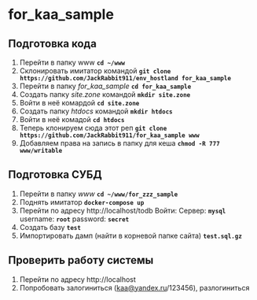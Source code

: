 # for_kaa_sample
## Подготовка кода
1.  Перейти в папку www **`cd ~/www`**
2.  Склонировать имитатор командой **`git clone https://github.com/JackRabbit911/env_hostland for_kaa_sample`**
3.  Перейти в папку *for_kaa_sample* **`cd for_kaa_sample`**
4.  Создать папку *site.zone* командой **`mkdir site.zone`**
5.  Войти в неё комардой **`cd site.zone`**
6.  Создать папку *htdocs* командой **`mkdir htdocs`**
7.  Войти в неё комадой **`cd htdocs`**
8.  Теперь клонируем сюда этот реп **`git clone https://github.com/JackRabbit911/for_kaa_sample www`**
9.  Добавляем права на запись в папку для кеша **`chmod -R 777 www/writable`**
## Подготовка СУБД
1.  Перейти в папку *www* **`cd ~/www/for_zzz_sample`**
2.  Поднять имитатор **`docker-compose up`**
3.  Перейти по адресу http://localhost/todb Войти: Сервер: **`mysql`** username: **`root`** password: **`secret`**
4.  Создать базу **`test`**
5.  Импортировать дамп (найти в корневой папке сайта) **`test.sql.gz`**
## Проверить работу системы
1.  Перейти по адресу http://localhost
2.  Попробовать залогиниться (kaa@yandex.ru/123456), разлогиниться